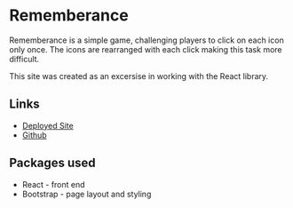 # Rememberance

Rememberance is a simple game, challenging players to click on each icon only once. The icons are rearranged with each click making this task more difficult.

This site was created as an excersise in working with the React library.

## Links

- [Deployed Site](https://cpjanz.github.io/rememberance/)
- [Github](https://github.com/CPJanz/rememberance)

## Packages used

- React - front end
- Bootstrap - page layout and styling
